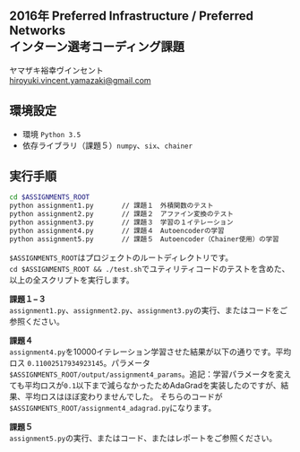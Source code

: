 
## 2016年 Preferred Infrastructure / Preferred Networks<br>インターン選考コーディング課題
ヤマザキ裕幸ヴインセント<br>hiroyuki.vincent.yamazaki@gmail.com

##  環境設定
- 環境 `Python 3.5`
- 依存ライブラリ（課題５）`numpy`、`six`、`chainer`


## 実行手順
```bash
cd $ASSIGNMENTS_ROOT
python assignment1.py 		// 課題１　外積関数のテスト
python assignment2.py 		// 課題２　アファイン変換のテスト
python assignment3.py 		// 課題３　学習の１イテレーション
python assignment4.py 		// 課題４　Autoencoderの学習
python assignment5.py 		// 課題５　Autoencoder（Chainer使用）の学習
```

`$ASSIGNMENTS_ROOT`はプロジェクトのルートディレクトリです。<br>
`cd $ASSIGNMENTS_ROOT && ./test.sh`でユティリティコードのテストを含めた、以上の全スクリプトを実行します。

**課題１−３**<br>
`assignment1.py`、`assignment2.py`、`assignment3.py`の実行、またはコードをご参照ください。
  
**課題４**<br>`assignment4.py`を10000イテレーション学習させた結果が以下の通りです。平均ロス `0.11002517934923145`。パラメータ `$ASSIGNMENTS_ROOT/output/assignment4_params`。追記：学習パラメータを変えても平均ロスが`0.1`以下まで減らなかったためAdaGradを実装したのですが、結果、平均ロスはほぼ変わりませんでした。 そちらのコードが`$ASSIGNMENTS_ROOT/assignment4_adagrad.py`になります。
	
**課題５**<br>
`assignment5.py`の実行、またはコード、またはレポートをご参照ください。